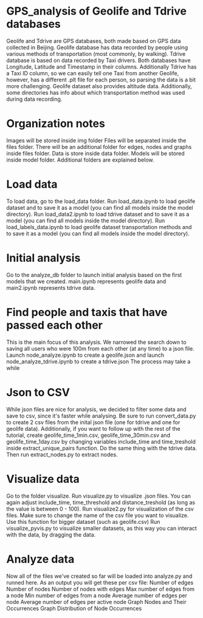 # GPS_analysis of Geolife and Tdrive databases

Geolife and Tdrive are GPS databases, both made based on GPS data collected in Beijing. Geolife database has data recorded by people using various methods of transportation (most commonly, by walking). 
Tdrive database is based on data recorded by Taxi drivers.
Both databases have Longitude, Latitude and Timestamp in their columns. 
Additionally Tdrive has a Taxi ID column, so we can easily tell one Taxi from another
Geolife, however, has a different .plt file for each person, so parsing the data is a bit more challenging. Geolife dataset also provides altitude data. Additionally, some directories has info about which transportation method was used during data recording.

# Organization notes
Images will be stored inside img folder
Files will be separated inside the files folder. There will be an additional folder for edges, nodes and graphs inside files folder.
Data is store inside data folder.
Models will be stored inside model folder.
Additional folders are explained below.

# Load data
To load data, go to the load_data folder. Run load_data.ipynb to load geolife dataset and to save it as a model (you can find all models inside the model directory).
Run load_data2.ipynb to load tdrive dataset and to save it as a model (you can find all models inside the model directory).
Run load_labels_data.ipynb to load geolife dataset transportation methods and to save it as a model (you can find all models inside the model directory).

# Initial analysis
Go to the analyze_db folder to launch initial analysis based on the first models that we created.
main.ipynb represents geolife data and main2.ipynb represents tdrive data.

# Find people and taxis that have passed each other
This is the main focus of this analysis. We narrowed the search down to saving all users who were 100m from each other (at any time) to a json file.
Launch node_analyze.ipynb to create a geolife.json and launch node_analyze_tdrive.ipynb to create a tdrive.json
The process may take a while

# Json to CSV
While json files are nice for analysis, we decided to filter some data and save to csv, since it's faster while analysing.
Be sure to run convert_data.py to create 2 csv files from the inital json file (one for tdrive and one for geolife data). 
Additionally, if you want to follow up with the rest of the tutorial, create geolife_time_1min.csv, geolife_time_30min.csv and geolife_time_1day.csv by changing variables include_time and time_treshold inside extract_unique_pairs function.
Do the same thing with the tdrive data.
Then run extract_nodes.py to extract nodes.

# Visualize data
Go to the folder visualize. Run visualize.py to visualize .json files. You can again adjust include_time, time_threshold and distance_treshold (as long as the value is between 0 - 100).
Run visualize2.py for visualization of the csv files. Make sure to change the name of the csv file you want to visualize. Use this function for bigger dataset (such as geolife.csv)
Run visualize_pyvis.py to visualize smaller datasets, as this way you can interact with the data, by dragging the data.

# Analyze data
Now all of the files we've created so far will be loaded into analyze.py and runned here. As an output you will get these per csv file:
Number of edges
Number of nodes
Number of nodes with edges
Max number of edges from a node
Min number of edges from a node
Average number of edges per node
Average number of edges per active node
Graph Nodes and Their Occurrences
Graph Distribution of Node Occurrences
